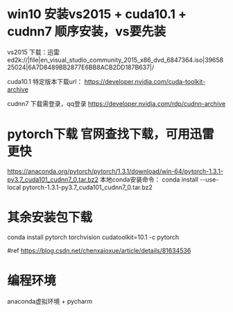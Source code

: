 # win10 安装vs2015 + cuda10.1 + cudnn7 顺序安装，vs要先装
vs2015 下载：迅雷
ed2k://|file|en_visual_studio_community_2015_x86_dvd_6847364.iso|3965825024|6A7D8489BB2877E6BB8ACB2DD187B637|/

cuda10.1 特定版本下载url：
https://developer.nvidia.com/cuda-toolkit-archive

cudnn7 下载需登录，qq登录
https://developer.nvidia.com/rdp/cudnn-archive

# pytorch下载 官网查找下载，可用迅雷更快
https://anaconda.org/pytorch/pytorch/1.3.1/download/win-64/pytorch-1.3.1-py3.7_cuda101_cudnn7_0.tar.bz2
本地conda安装命令：
conda install --use-local pytorch-1.3.1-py3.7_cuda101_cudnn7_0.tar.bz2

# 其余安装包下载
conda install pytorch torchvision cudatoolkit=10.1 -c pytorch

#ref
https://blog.csdn.net/chenxaioxue/article/details/81634536

# 编程环境
anaconda虚拟环境 + pycharm